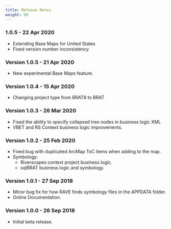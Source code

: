 ```yaml
---
title: Release Notes
weight: 99
---
```


### 1.0.5 - 22 Apr 2020

* Extending Base Maps for United States
* Fixed version number inconsistency

### Version 1.0.5 - 21 Apr 2020

* New experimental Base Maps feature.

### Version 1.0.4 - 15 Apr 2020

* Changing project type from BRAT8 to BRAT

### Version 1.0.3 - 26 Mar 2020

* Fixed the ability to specify collapsed tree nodes in business logic XML
* VBET and RS Context business logic improvements.

### Version 1.0.2 - 25 Feb 2020

* Fixed bug with duplicated ArcMap ToC items when adding to the map.
* Symbology:
  * Riverscapes context project business logic.
  * sqlBRAT business logic and symbology.

### Version 1.0.1 - 27 Sep 2018

* Minor bug fix for how RAVE finds symbology files in the APPDATA folder.
* Online Documentation.

### Version 1.0.0 - 26 Sep 2018

* Initial beta release.
